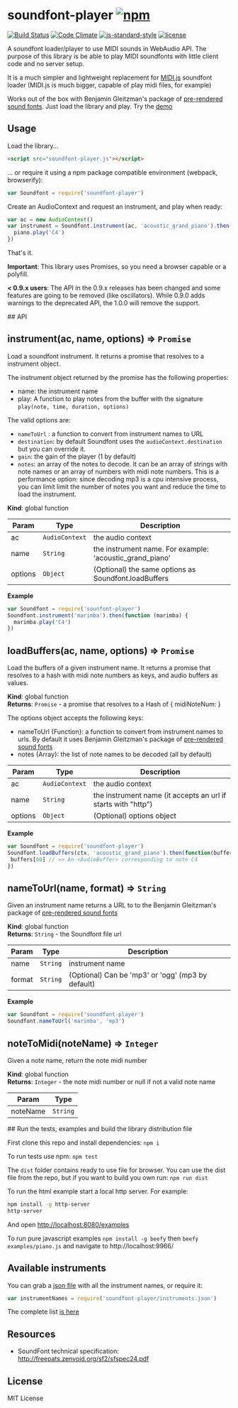 # soundfont-player [![npm](https://img.shields.io/npm/v/soundfont-player.svg)](https://www.npmjs.com/package/soundfont-player)

[![Build Status](https://travis-ci.org/danigb/soundfont-player.svg?branch=master)](https://travis-ci.org/danigb/soundfont-player) [![Code Climate](https://codeclimate.com/github/danigb/soundfont-player/badges/gpa.svg)](https://codeclimate.com/github/danigb/soundfont-player) [![js-standard-style](https://img.shields.io/badge/code%20style-standard-brightgreen.svg?style=flat)](https://github.com/feross/standard) [![license](https://img.shields.io/npm/l/soundfont-player.svg)](https://www.npmjs.com/package/soundfont-player)

A soundfont loader/player to use MIDI sounds in WebAudio API.
The purpose of this library is be able to play MIDI soundfonts with little client code and no server setup.

It is a much simpler and lightweight replacement for [MIDI.js](https://github.com/mudcube/MIDI.js) soundfont loader (MIDI.js is much bigger, capable of play midi files, for example)

Works out of the box with Benjamin Gleitzman's package of
[pre-rendered sound fonts](https://github.com/gleitz/midi-js-soundfonts). Just load the library and play. Try the [demo](http://danigb.github.io/soundfont-player/#demo)

## Usage

Load the library...

```html
<script src="soundfont-player.js"></script>
```

... or require it using a npm package compatible environment (webpack, browserify):

```js
var Soundfont = require('soundfont-player')
```

Create an AudioContext and request an instrument, and play when ready:

```js
var ac = new AudioContext()
var instrument = Soundfont.instrument(ac, 'acoustic_grand_piano').then(function (piano) {
  piano.play('C4')
})
```

That's it.

__Important__: This library uses Promises, so you need a browser capable or a polyfill.

__< 0.9.x users__: The API in the 0.9.x releases has been changed and some features are going to be removed (like oscillators). While 0.9.0 adds warnings to the deprecated API, the 1.0.0 will remove the support.


## API

<a name="instrument"></a>

## instrument(ac, name, options) ⇒ <code>Promise</code>
Load a soundfont instrument. It returns a promise that resolves to a
instrument object.

The instrument object returned by the promise has the following properties:

- name: the instrument name
- play: A function to play notes from the buffer with the signature
`play(note, time, duration, options)`


The valid options are:

- `nameToUrl` <Function>: a function to convert from instrument names to URL
- `destination`: by default Soundfont uses the `audioContext.destination` but you can override it.
- `gain`: the gain of the player (1 by default)
- `notes`: an array of the notes to decode. It can be an array of strings
with note names or an array of numbers with midi note numbers. This is a
performance option: since decoding mp3 is a cpu intensive process, you can limit
limit the number of notes you want and reduce the time to load the instrument.

**Kind**: global function  

| Param | Type | Description |
| --- | --- | --- |
| ac | <code>AudioContext</code> | the audio context |
| name | <code>String</code> | the instrument name. For example: 'acoustic_grand_piano' |
| options | <code>Object</code> | (Optional) the same options as Soundfont.loadBuffers |

**Example**  
```js
var Soundfont = require('sounfont-player')
Soundfont.instrument('marimba').then(function (marimba) {
  marimba.play('C4')
})
```
<a name="loadBuffers"></a>

## loadBuffers(ac, name, options) ⇒ <code>Promise</code>
Load the buffers of a given instrument name. It returns a promise that resolves
to a hash with midi note numbers as keys, and audio buffers as values.

**Kind**: global function  
**Returns**: <code>Promise</code> - a promise that resolves to a Hash of { midiNoteNum: <AudioBuffer> }

The options object accepts the following keys:

- nameToUrl {Function}: a function to convert from instrument names to urls.
By default it uses Benjamin Gleitzman's package of
[pre-rendered sound fonts](https://github.com/gleitz/midi-js-soundfonts)
- notes {Array}: the list of note names to be decoded (all by default)  

| Param | Type | Description |
| --- | --- | --- |
| ac | <code>AudioContext</code> | the audio context |
| name | <code>String</code> | the instrument name (it accepts an url if starts with "http") |
| options | <code>Object</code> | (Optional) options object |

**Example**  
```js
var Soundfont = require('soundfont-player')
Soundfont.loadBuffers(ctx, 'acoustic_grand_piano').then(function(buffers) {
 buffers[60] // => An <AudioBuffer> corresponding to note C4
})
```
<a name="nameToUrl"></a>

## nameToUrl(name, format) ⇒ <code>String</code>
Given an instrument name returns a URL to to the Benjamin Gleitzman's
package of [pre-rendered sound fonts](https://github.com/gleitz/midi-js-soundfonts)

**Kind**: global function  
**Returns**: <code>String</code> - the Soundfont file url  

| Param | Type | Description |
| --- | --- | --- |
| name | <code>String</code> | instrument name |
| format | <code>String</code> | (Optional) Can be 'mp3' or 'ogg' (mp3 by default) |

**Example**  
```js
var Soundfont = require('soundfont-player')
Soundfont.nameToUrl('marimba', 'mp3')
```
<a name="noteToMidi"></a>

## noteToMidi(noteName) ⇒ <code>Integer</code>
Given a note name, return the note midi number

**Kind**: global function  
**Returns**: <code>Integer</code> - the note midi number or null if not a valid note name  

| Param | Type |
| --- | --- |
| noteName | <code>String</code> |


## Run the tests, examples and build the library distribution file

First clone this repo and install dependencies: `npm i`

To run tests use npm: `npm test`

The `dist` folder contains ready to use file for browser. You can use the dist file from the repo, but if you want to build you own run: `npm run dist`

To run the html example start a local http server. For example:

```bash
npm install -g http-server
http-server
```

And open [http://localhost:8080/examples](http://localhost:8080/examples)

To run pure javascript examples `npm install -g beefy` then `beefy examples/piano.js` and navigate to http://localhost:9966/


## Available instruments

You can grab a [json file](https://github.com/danigb/soundfont-player/blob/master/instruments.json) with all the instrument names, or require it:

```js
var instrumentNames = require('soundfont-player/instruments.json')
```

The complete list [is here](https://github.com/danigb/soundfont-player/blob/master/INSTRUMENTS.md)

## Resources

- SoundFont technical specification: http://freepats.zenvoid.org/sf2/sfspec24.pdf

## License

MIT License

